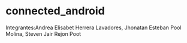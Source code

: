 # connected_android
Integrantes:Andrea Elisabet Herrera Lavadores, Jhonatan Esteban Pool Molina, Steven Jair Rejon Poot
